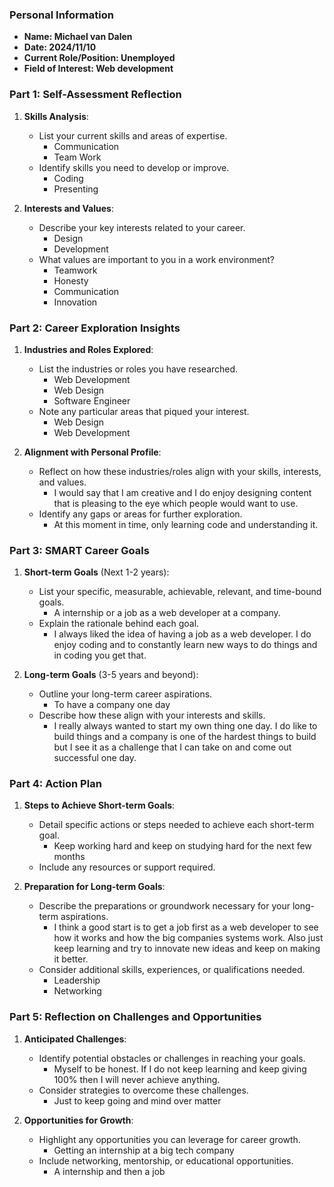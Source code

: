 ### Personal Information

- **Name: Michael van Dalen**
- **Date: 2024/11/10**
- **Current Role/Position: Unemployed**
- **Field of Interest: Web development**

### Part 1: Self-Assessment Reflection

1. **Skills Analysis**:

   - List your current skills and areas of expertise.
     - Communication
     - Team Work
   - Identify skills you need to develop or improve.
     - Coding
     - Presenting

2. **Interests and Values**:

   - Describe your key interests related to your career.
     - Design
     - Development
   - What values are important to you in a work environment?
     - Teamwork
     - Honesty
     - Communication
     - Innovation

### Part 2: Career Exploration Insights

1. **Industries and Roles Explored**:

   - List the industries or roles you have researched.
     - Web Development
     - Web Design
     - Software Engineer
   - Note any particular areas that piqued your interest.
     - Web Design
     - Web Development

2. **Alignment with Personal Profile**:

   - Reflect on how these industries/roles align with your skills, interests, and values.
     - I would say that I am creative and I do enjoy designing content that is pleasing to the eye which people would want to use.
   - Identify any gaps or areas for further exploration.
     - At this moment in time, only learning code and understanding it.

### Part 3: SMART Career Goals

1. **Short-term Goals** (Next 1-2 years):

   - List your specific, measurable, achievable, relevant, and time-bound goals.
     - A internship or a job as a web developer at a company.
   - Explain the rationale behind each goal.
     - I always liked the idea of having a job as a web developer. I do enjoy coding and to constantly learn new ways to do things and in coding you get that.

2. **Long-term Goals** (3-5 years and beyond):

   - Outline your long-term career aspirations.
     - To have a company one day
   - Describe how these align with your interests and skills.
     - I really always wanted to start my own thing one day. I do like to build things and a company is one of the hardest things to build but I see it as a challenge that I can take on and come out successful one day.

### Part 4: Action Plan

1. **Steps to Achieve Short-term Goals**:

   - Detail specific actions or steps needed to achieve each short-term goal.
     - Keep working hard and keep on studying hard for the next few months
   - Include any resources or support required.

2. **Preparation for Long-term Goals**:

   - Describe the preparations or groundwork necessary for your long-term aspirations.
     - I think a good start is to get a job first as a web developer to see how it works and how the big companies systems work. Also just keep learning and try to innovate new ideas and keep on making it better.
   - Consider additional skills, experiences, or qualifications needed.
     - Leadership
     - Networking

### Part 5: Reflection on Challenges and Opportunities

1. **Anticipated Challenges**:

   - Identify potential obstacles or challenges in reaching your goals.
     - Myself to be honest. If I do not keep learning and keep giving 100% then I will never achieve anything.
   - Consider strategies to overcome these challenges.
     - Just to keep going and mind over matter

2. **Opportunities for Growth**:

   - Highlight any opportunities you can leverage for career growth.
     - Getting an internship at a big tech company
   - Include networking, mentorship, or educational opportunities.
     - A internship and then a job
